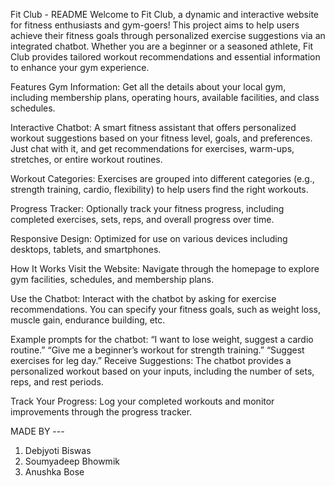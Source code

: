 Fit Club - README
Welcome to Fit Club, a dynamic and interactive website for fitness enthusiasts and gym-goers! This project aims to help users achieve their fitness goals through personalized exercise suggestions via an integrated chatbot. Whether you are a beginner or a seasoned athlete, Fit Club provides tailored workout recommendations and essential information to enhance your gym experience.

Features
Gym Information: Get all the details about your local gym, including membership plans, operating hours, available facilities, and class schedules.

Interactive Chatbot: A smart fitness assistant that offers personalized workout suggestions based on your fitness level, goals, and preferences. Just chat with it, and get recommendations for exercises, warm-ups, stretches, or entire workout routines.

Workout Categories: Exercises are grouped into different categories (e.g., strength training, cardio, flexibility) to help users find the right workouts.

Progress Tracker: Optionally track your fitness progress, including completed exercises, sets, reps, and overall progress over time.

Responsive Design: Optimized for use on various devices including desktops, tablets, and smartphones.

How It Works
Visit the Website: Navigate through the homepage to explore gym facilities, schedules, and membership plans.

Use the Chatbot: Interact with the chatbot by asking for exercise recommendations. You can specify your fitness goals, such as weight loss, muscle gain, endurance building, etc.

Example prompts for the chatbot:
“I want to lose weight, suggest a cardio routine.”
“Give me a beginner’s workout for strength training.”
“Suggest exercises for leg day.”
Receive Suggestions: The chatbot provides a personalized workout based on your inputs, including the number of sets, reps, and rest periods.

Track Your Progress: Log your completed workouts and monitor improvements through the progress tracker.


MADE BY ---
1. Debjyoti Biswas
2. Soumyadeep Bhowmik
3. Anushka Bose

